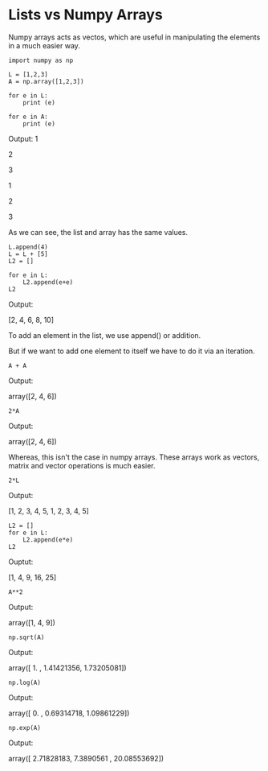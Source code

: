 # Lists vs Numpy Arrays

Numpy arrays acts as vectos, which are useful in manipulating the elements in a much easier way.

```
import numpy as np

L = [1,2,3]
A = np.array([1,2,3])

for e in L:
    print (e)

for e in A:
    print (e)
```
Output: 
1

2

3

1

2

3

As we can see, the list and array has the same values.

```
L.append(4)
L = L + [5]
L2 = []

for e in L:
    L2.append(e+e)
L2
```
Output:

[2, 4, 6, 8, 10]

To add an element in the list, we use append() or addition. 

But if we want to add one element to itself we have to do it via an iteration.

```
A + A
```
Output:

array([2, 4, 6])

```
2*A
```
Output:

array([2, 4, 6])

Whereas, this isn't the case in numpy arrays. These arrays work as vectors, matrix and vector operations is much easier.

```
2*L
```
Output:

[1, 2, 3, 4, 5, 1, 2, 3, 4, 5]

```
L2 = []
for e in L:
    L2.append(e*e)
L2
```
Ouptut:
 
[1, 4, 9, 16, 25]
 
```
A**2
```
Output:

array([1, 4, 9])
 
```
np.sqrt(A)
```
Output:

array([ 1.        ,  1.41421356,  1.73205081])
```
np.log(A)
```
Output:

array([ 0.        ,  0.69314718,  1.09861229])
```
np.exp(A)
```
Output:

array([  2.71828183,   7.3890561 ,  20.08553692])
